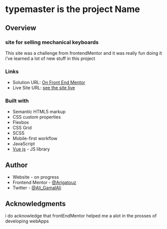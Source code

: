 # typemaster is the project Name

## Overview

### site for selling mechanical keyboards

This site was a challenge from frontendMentor and it was really fun doing it i've learned a lot of new stuff in this project

### Links

- Solution URL: [On Front End Mentor](https://www.frontendmentor.io/solutions/scss-vuejs-html-css-web-pack-vs-code-X_l8B6FE4)
- Live Site URL: [see the site live](https://front-end-typemaster.vercel.app/)

### Built with

- Semantic HTML5 markup
- CSS custom properties
- Flexbox
- CSS Grid
- SCSS
- Mobile-first workflow
- JavaScript
- [Vue js](https://v3.vuejs.org/) - JS library

## Author

- Website - on progress
- Frontend Mentor - [@Arigatouz](https://www.frontendmentor.io/profile/Arigatouz)
- Twitter - [@Ali_GamalAli](https://twitter.com/Ali_GamalAli)

## Acknowledgments

i do acknowledge that frontEndMentor helped me a alot in the prosses of developing webApps
